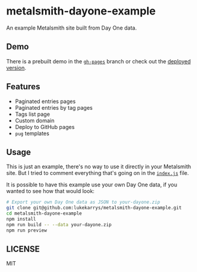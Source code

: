 # metalsmith-dayone-example

An example Metalsmith site built from Day One data.


## Demo

There is a prebuilt demo in the [`gh-pages`](../../tree/gh-pages) branch or check out the [deployed version](http://metalsmith-dayone.lukecod.es).


## Features

- Paginated entries pages
- Paginated entries by tag pages
- Tags list page
- Custom domain
- Deploy to GitHub pages
- `pug` templates


## Usage

This is just an example, there's no way to use it directly in your Metalsmith site. But I tried to comment everything that's going on in the [`index.js`](./index.js) file.

It is possible to have this example use your own Day One data, if you wanted to see how that would look:

```sh
# Export your own Day One data as JSON to your-dayone.zip
git clone git@github.com:lukekarrys/metalsmith-dayone-example.git
cd metalsmith-dayone-example
npm install
npm run build -- --data your-dayone.zip 
npm run preview
```

## LICENSE

MIT
